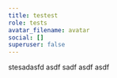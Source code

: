 ```yaml
---
title: testest
role: tests
avatar_filename: avatar
social: []
superuser: false
---
```

stesadasfd asdf sadf asdf asdf